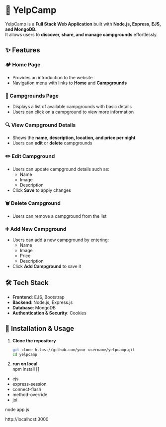 # 🌲 YelpCamp

YelpCamp is a **Full Stack Web Application** built with **Node.js, Express, EJS, and MongoDB**.  
It allows users to **discover, share, and manage campgrounds** effortlessly.

## ✨ Features  

### 🏕️ Home Page  
- Provides an introduction to the website  
- Navigation menu with links to **Home** and **Campgrounds**  

### 📍 Campgrounds Page  
- Displays a list of available campgrounds with basic details  
- Users can click on a campground to view more information  

### 🔍 View Campground Details  
- Shows the **name, description, location, and price per night**  
- Users can **edit** or **delete** campgrounds  

### ✏️ Edit Campground  
- Users can update campground details such as:  
  - Name  
  - Image  
  - Description  
- Click **Save** to apply changes  

### 🗑️ Delete Campground  
- Users can remove a campground from the list  

### ➕ Add New Campground  
- Users can add a new campground by entering:  
  - Name  
  - Image  
  - Price  
  - Description  
- Click **Add Campground** to save it  

## 🛠️ Tech Stack  
- **Frontend**: EJS, Bootstrap  
- **Backend**: Node.js, Express.js  
- **Database**: MongoDB  
- **Authentication & Security**: Cookies  

## 🚀 Installation & Usage  

1. **Clone the repository**  
   ```sh
   git clone https://github.com/your-username/yelpcamp.git
   cd yelpcamp

2. **run on local**  
npm install []
- ejs
- express-session
- connect-flash
- method-override
- joi

node app.js

http://localhost:3000


